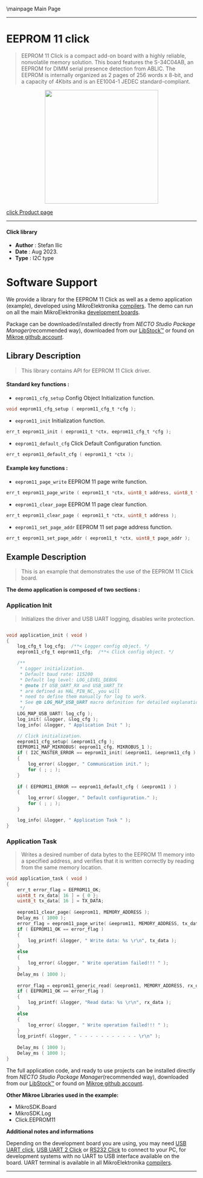 \mainpage Main Page

---
# EEPROM 11 click

> EEPROM 11 Click is a compact add-on board with a highly reliable, nonvolatile memory solution. This board features the S-34C04AB, an EEPROM for DIMM serial presence detection from ABLIC. The EEPROM is internally organized as 2 pages of 256 words x 8-bit, and a capacity of 4Kbits and is an EE1004-1 JEDEC standard-compliant.

<p align="center">
  <img src="https://download.mikroe.com/images/click_for_ide/eeprom11_click.png" height=300px>
</p>

[click Product page](https://www.mikroe.com/eeprom-11-click)

---


#### Click library

- **Author**        : Stefan Ilic
- **Date**          : Aug 2023.
- **Type**          : I2C type


# Software Support

We provide a library for the EEPROM 11 Click
as well as a demo application (example), developed using MikroElektronika
[compilers](https://www.mikroe.com/necto-studio).
The demo can run on all the main MikroElektronika [development boards](https://www.mikroe.com/development-boards).

Package can be downloaded/installed directly from *NECTO Studio Package Manager*(recommended way), downloaded from our [LibStock&trade;](https://libstock.mikroe.com) or found on [Mikroe github account](https://github.com/MikroElektronika/mikrosdk_click_v2/tree/master/clicks).

## Library Description

> This library contains API for EEPROM 11 Click driver.

#### Standard key functions :

- `eeprom11_cfg_setup` Config Object Initialization function.
```c
void eeprom11_cfg_setup ( eeprom11_cfg_t *cfg );
```

- `eeprom11_init` Initialization function.
```c
err_t eeprom11_init ( eeprom11_t *ctx, eeprom11_cfg_t *cfg );
```

- `eeprom11_default_cfg` Click Default Configuration function.
```c
err_t eeprom11_default_cfg ( eeprom11_t *ctx );
```

#### Example key functions :

- `eeprom11_page_write` EEPROM 11 page write function.
```c
err_t eeprom11_page_write ( eeprom11_t *ctx, uint8_t address, uint8_t *data_in );
```

- `eeprom11_clear_page` EEPROM 11 page clear function.
```c
err_t eeprom11_clear_page ( eeprom11_t *ctx, uint8_t address );
```

- `eeprom11_set_page_addr` EEPROM 11 set page address function.
```c
err_t eeprom11_set_page_addr ( eeprom11_t *ctx, uint8_t page_addr );
```

## Example Description

> This is an example that demonstrates the use of the EEPROM 11 Click board.

**The demo application is composed of two sections :**

### Application Init

> Initializes the driver and USB UART logging, disables write protection.

```c

void application_init ( void ) 
{
    log_cfg_t log_cfg;  /**< Logger config object. */
    eeprom11_cfg_t eeprom11_cfg;  /**< Click config object. */

    /** 
     * Logger initialization.
     * Default baud rate: 115200
     * Default log level: LOG_LEVEL_DEBUG
     * @note If USB_UART_RX and USB_UART_TX 
     * are defined as HAL_PIN_NC, you will 
     * need to define them manually for log to work. 
     * See @b LOG_MAP_USB_UART macro definition for detailed explanation.
     */
    LOG_MAP_USB_UART( log_cfg );
    log_init( &logger, &log_cfg );
    log_info( &logger, " Application Init " );

    // Click initialization.
    eeprom11_cfg_setup( &eeprom11_cfg );
    EEPROM11_MAP_MIKROBUS( eeprom11_cfg, MIKROBUS_1 );
    if ( I2C_MASTER_ERROR == eeprom11_init( &eeprom11, &eeprom11_cfg ) ) 
    {
        log_error( &logger, " Communication init." );
        for ( ; ; );
    }
    
    if ( EEPROM11_ERROR == eeprom11_default_cfg ( &eeprom11 ) )
    {
        log_error( &logger, " Default configuration." );
        for ( ; ; );
    }

    log_info( &logger, " Application Task " );
}

```

### Application Task

> Writes a desired number of data bytes to the EEPROM 11 memory into a specified address, 
  and verifies that it is written correctly by reading from the same memory location.

```c
void application_task ( void ) 
{
    err_t error_flag = EEPROM11_OK;
    uint8_t rx_data[ 16 ] = { 0 };
    uint8_t tx_data[ 16 ] = TX_DATA;
    
    eeprom11_clear_page( &eeprom11, MEMORY_ADDRESS );
    Delay_ms ( 1000 );
    error_flag = eeprom11_page_write( &eeprom11, MEMORY_ADDRESS, tx_data );
    if ( EEPROM11_OK == error_flag )
    {
        log_printf( &logger, " Write data: %s \r\n", tx_data );
    }
    else
    {
        log_error( &logger, " Write operation failed!!! " );
    }
    Delay_ms ( 1000 );
    
    error_flag = eeprom11_generic_read( &eeprom11, MEMORY_ADDRESS, rx_data, 15 );
    if ( EEPROM11_OK == error_flag )
    {
        log_printf( &logger, "Read data: %s \r\n", rx_data );
    }
    else
    {
        log_error( &logger, " Write operation failed!!! " );
    }
    log_printf( &logger, " - - - - - - - - - - - \r\n" );
    
    Delay_ms ( 1000 );
    Delay_ms ( 1000 );
}
```

The full application code, and ready to use projects can be installed directly from *NECTO Studio Package Manager*(recommended way), downloaded from our [LibStock&trade;](https://libstock.mikroe.com) or found on [Mikroe github account](https://github.com/MikroElektronika/mikrosdk_click_v2/tree/master/clicks).

**Other Mikroe Libraries used in the example:**

- MikroSDK.Board
- MikroSDK.Log
- Click.EEPROM11

**Additional notes and informations**

Depending on the development board you are using, you may need
[USB UART click](https://www.mikroe.com/usb-uart-click),
[USB UART 2 Click](https://www.mikroe.com/usb-uart-2-click) or
[RS232 Click](https://www.mikroe.com/rs232-click) to connect to your PC, for
development systems with no UART to USB interface available on the board. UART
terminal is available in all MikroElektronika
[compilers](https://shop.mikroe.com/compilers).

---
